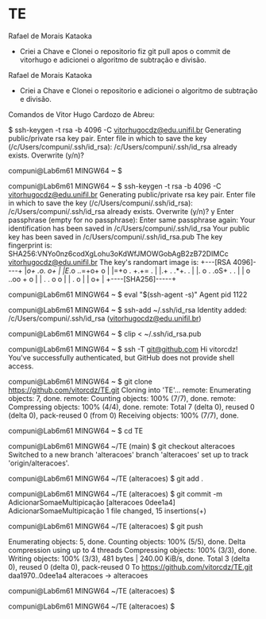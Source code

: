 # TE

Rafael de Morais Kataoka
- Criei a Chave e Clonei o repositorio fiz git pull apos o commit de vitorhugo e adicionei o algoritmo de subtração e divisão.

Rafael de Morais Kataoka
- Criei a Chave e Clonei o repositorio e adicionei o algoritmo de subtração e divisão.


Comandos de Vitor Hugo Cardozo de Abreu:

$ ssh-keygen -t rsa -b 4096 -C vitorhugocdz@edu.unifil.br
Generating public/private rsa key pair.
Enter file in which to save the key (/c/Users/compuni/.ssh/id_rsa):
/c/Users/compuni/.ssh/id_rsa already exists.
Overwrite (y/n)?

compuni@Lab6m61 MINGW64 ~
$

compuni@Lab6m61 MINGW64 ~
$ ssh-keygen -t rsa -b 4096 -C vitorhugocdz@edu.unifil.br
Generating public/private rsa key pair.
Enter file in which to save the key (/c/Users/compuni/.ssh/id_rsa):
/c/Users/compuni/.ssh/id_rsa already exists.
Overwrite (y/n)? y
Enter passphrase (empty for no passphrase):
Enter same passphrase again:
Your identification has been saved in /c/Users/compuni/.ssh/id_rsa
Your public key has been saved in /c/Users/compuni/.ssh/id_rsa.pub
The key fingerprint is:
SHA256:VNYo0nz6codXgLohu3oKdWfJMOWGobAgB2zB72DIMCc vitorhugocdz@edu.unifil.br
The key's randomart image is:
+---[RSA 4096]----+
|*o+   .o. o+     |
|E*.o ..=+o+ o    |
|=+o . +.+=   .   |
|.+ .  .*+.    .  |
|. o . .oS+ . .   |
|   o ..oo + o    |
|  .    . o o     |
|   .  o          |
|    o+           |
+----[SHA256]-----+

compuni@Lab6m61 MINGW64 ~
$ eval "$(ssh-agent -s)"
Agent pid 1122

compuni@Lab6m61 MINGW64 ~
$ ssh-add ~/.ssh/id_rsa
Identity added: /c/Users/compuni/.ssh/id_rsa (vitorhugocdz@edu.unifil.br)

compuni@Lab6m61 MINGW64 ~
$ clip < ~/.ssh/id_rsa.pub

compuni@Lab6m61 MINGW64 ~
$ ssh -T git@github.com
Hi vitorcdz! You've successfully authenticated, but GitHub does not provide shell access.

compuni@Lab6m61 MINGW64 ~
$ git clone https://github.com/vitorcdz/TE.git
Cloning into 'TE'...
remote: Enumerating objects: 7, done.
remote: Counting objects: 100% (7/7), done.
remote: Compressing objects: 100% (4/4), done.
remote: Total 7 (delta 0), reused 0 (delta 0), pack-reused 0 (from 0)
Receiving objects: 100% (7/7), done.

compuni@Lab6m61 MINGW64 ~
$ cd TE

compuni@Lab6m61 MINGW64 ~/TE (main)
$ git checkout alteracoes
Switched to a new branch 'alteracoes'
branch 'alteracoes' set up to track 'origin/alteracoes'.

compuni@Lab6m61 MINGW64 ~/TE (alteracoes)
$ git add .

compuni@Lab6m61 MINGW64 ~/TE (alteracoes)
$ git commit -m AdicionarSomaeMultipicação
[alteracoes 0dee1a4] AdicionarSomaeMultipicação
 1 file changed, 15 insertions(+)

compuni@Lab6m61 MINGW64 ~/TE (alteracoes)
$ git push

Enumerating objects: 5, done.
Counting objects: 100% (5/5), done.
Delta compression using up to 4 threads
Compressing objects: 100% (3/3), done.
Writing objects: 100% (3/3), 481 bytes | 240.00 KiB/s, done.
Total 3 (delta 0), reused 0 (delta 0), pack-reused 0
To https://github.com/vitorcdz/TE.git
   daa1970..0dee1a4  alteracoes -> alteracoes

compuni@Lab6m61 MINGW64 ~/TE (alteracoes)
$

compuni@Lab6m61 MINGW64 ~/TE (alteracoes)
$

